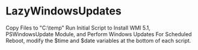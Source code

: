# LazyWindowsUpdates

Copy Files to "C:\temp"
Run Initial Script to Install WMI 5.1, PSWindowsUpdate Module, and Perform Windows Updates
For Scheduled Reboot, modify the $time and $date variables at the bottom of each script.
